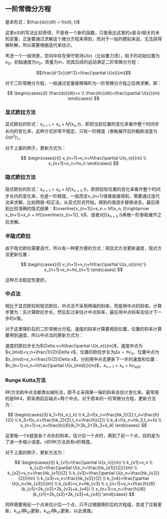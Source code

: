 ## 一阶常微分方程
基本形式：$\frac{dx}{dt} = f(x(t), t)$

这里x(t)的写法比较奇怪，不是有一个新的函数，只是表达这里的x是与t相关的未知变量，正是要通过求解这个微分方程来得到，而对于一般的模拟来说，无法获得解析解，所以需要根据迭代来估计。

考虑一个一般场景，空间中存在保守势场$U(x)$（比如重力场），粒子的初始位置为$x_0$，初始速度为$v_0$，质量为m，则其后续的运动满足二阶常微分方程：

$$\frac{d^2x}{dt^2}=\frac{\partial U(x)}{m}$$

对于二阶常微分方程，一般通过变量替换降阶为一阶常微分方程之后再求解，即：

$$
\begin{cases}{l}
\frac{dx}{dt}=v \\ 
\frac{dv}{dt}=\frac{\partial U(x)}{m}
\end{cases}
$$


### 显式欧拉方法

显式欧拉的形式：$x_{n+1}=x_n + hf(x_n, t)$，即把当前位置的变化率看作整个时间步长内的变化率，这种方式非常不稳定，只有一阶精度（泰勒展开后的截断误差为$O(h^2)$）。

对于上面的例子，更新方式为：

$$
\begin{cases}{l}
v_{n+1}=v_n+h\frac{\partial U(x_n)}{m} \\ 
x_{n+1}=x_n+hv_n
\end{cases}
$$

### 隐式欧拉方法

隐式欧拉的形式：$x_{n+1}=x_n + hf(x_{n+1}, t)$，即把目标位置的变化率看作整个时间步长内的变化率，也是一阶精度，一般而言x_{n+1}很难直接得到，需要通过迭代法来求解，比如预报-校正法，从显式形式开始，得到的值逐步替换进去，最后得到比较准确的隐式结果：$\overline{x_{n+1}}=x_n + hf(x_n, t)\rightarrow x_{n+1}=x_n + hf(\overline{x_{n+1}}, t)$，或者对$f(x_{n+1}, t)$再做一阶泰勒展开之后求解。


### 半隐式欧拉

由于隐式欧拉需要迭代，所以有一种更方便的方式：用显式方法更新速度，隐式方法更新位置：

$$
\begin{cases}{l}
v_{n+1}=v_n+h\frac{\partial U(x_n)}{m} \\ 
x_{n+1}=x_n+hv_{n+1}
\end{cases}
$$

这种方法稳定性更好。

### 中点法
相比于显式欧拉和隐式欧拉，中点法不采用两端的斜率，而是用中点的斜率。计算步骤为：先计算欧拉步长，然后反过来估计中点斜率，最后用中点斜率去估计下一步的$x$值。

对于这里降阶后的二阶常微分方程，速度的斜率计算要用到位置，位置的斜率计算要用到速度，所以中点法的更新方式为：

速度的欧拉步长为$\Delta v=h\frac{\partial U(x_n)}{m}$，速度中点为$v_{mid}=v_n+\frac{1}{2}\Delta v$，位置的欧拉步长为$\Delta x=hv_n$，位置中点为$x_{mid}=x_n+\frac{1}{2}\Delta x$，分别用中点去更新下一步的速度和位置：$v_{n+1}=v_n+h\frac{\partial U(x_{mid})}{m}$，$x_{n+1}=x_n+hv_{mid}$

### Runge Kutta方法
RK方法和中点法都类似梯形法，即不止采用某一端的斜率去估计变化率。最常用的是RK4，即采用前后端点+两个中点。对于原本的一阶常微分方程，更新方法为：

$$
\begin{cases}{l}
k_1=f(x_n,t_n) \\ 
k_2=f(x_n+\frac{hk_1}{2},t_n+\frac{h}{2}) \\
k_3=f(x_n+\frac{hk_2}{2},t_n+\frac{h}{2}) \\
k_4=f(x_n+hk_3,t_n+h) \\
x_{n+1}=x_n+\frac{h}{6}(k_1+2k_2+2k_3+k_4)
\end{cases}
$$

这里每一个k就是各个点处的斜率。估计后一个点时，用到了前一个点，目的是为了进一步缩小误差。n阶RK方法具有n阶精度。

对于上面的例子，更新方法为：

$$
\begin{cases}{l}
k_{v1}=\frac{\partial U(x_n)}{m} \\ 
k_{x1}=v_n \\
k_{v2}=\frac{\partial U(x_n+\frac{hk_{x1}}{2})}{m} \\
k_{x2}=v_n+\frac{hk_{v1}}{2} \\
k_{v3}=\frac{\partial U(x_n+\frac{hk_{x2}}{2})}{m} \\
k_{x3}=v_n+\frac{hk_{v2}}{2} \\
k_{v4}=\frac{\partial U(x_n+hk_{x3})}{m} \\
k_{x4}=v_n+hk_{v3} \\
v_{n+1}=v_n+\frac{h}{6}(k_{v1}+2k_{v2}+2k_{v3}+k_{v4}) \\
x_{n+1}=x_n+\frac{h}{6}(k_{x1}+2k_{x2}+2k_{x3}+k_{x4})
\end{cases}
$$

同样需要用前一个点来估计后一个点，只不过根据降阶后的方程组，变成了交替更新，$k_{v2}用k_{x1}$更新，$k_{x2}用k_{v1}$更新，以此类推。